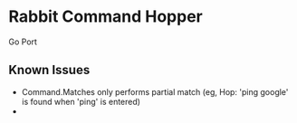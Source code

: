 # Rabbit Command Hopper
Go Port

## Known Issues
- Command.Matches only performs partial match (eg, Hop: 'ping google' is found when 'ping' is entered)
- 